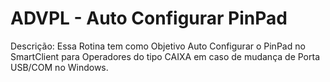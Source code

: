 # ADVPL - Auto Configurar PinPad
Descrição: Essa Rotina tem como Objetivo Auto Configurar o PinPad no SmartClient para Operadores do tipo CAIXA em caso de mudança de Porta USB/COM no Windows.
